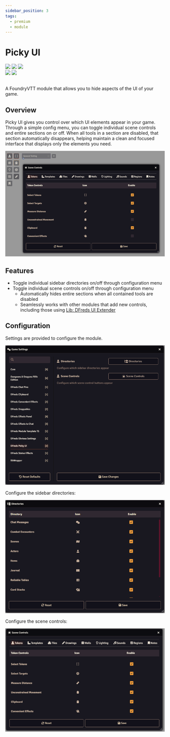 ```yaml
---
sidebar_position: 3
tags:
  - premium
  - module
---
```


# Picky UI

<img src="https://img.shields.io/badge/Premium-aa0000?style=for-the-badge"/>
<img src="https://img.shields.io/badge/Any%20System-00aaaa?style=for-the-badge"/>
<a target="_blank" href="https://foundryvtt.com/packages/dfreds-picky-ui"><img src="https://img.shields.io/badge/Download-2e2e2e?style=for-the-badge"/></a>
<br />
<img src="https://img.shields.io/badge/Version-v1.0.0-007ec6?style=for-the-badge&labelColor=555555" />
<img src="https://img.shields.io/badge/13-fe6a1f?style=for-the-badge&logo=foundryvirtualtabletop&label=Foundry%20Version" />
<br/>
<br/>

A FoundryVTT module that allows you to hide aspects of the UI of your game.

## Overview

Picky UI gives you control over which UI elements appear in your game. Through a
simple config menu, you can toggle individual scene controls and entire sections
on or off. When all tools in a section are disabled, that section automatically
disappears, helping maintain a clean and focused interface that displays only
the elements you need.

![Picky UI](./img/picky-ui.png)

## Features

- Toggle individual sidebar directories on/off through configuration menu
- Toggle individual scene controls on/off through configuration menu
  - Automatically hides entire sections when all contained tools are disabled
  - Seamlessly works with other modules that add new controls, including those using [Lib: DFreds UI Extender](https://foundryvtt.com/packages/lib-dfreds-ui-extender)

## Configuration

Settings are provided to configure the module.

![Settings](./img/settings.png)

Configure the sidebar directories:

![Directories Config](./img/directories-config.png)

Configure the scene controls:

![Scene Controls Config](./img/scene-controls-config.png)